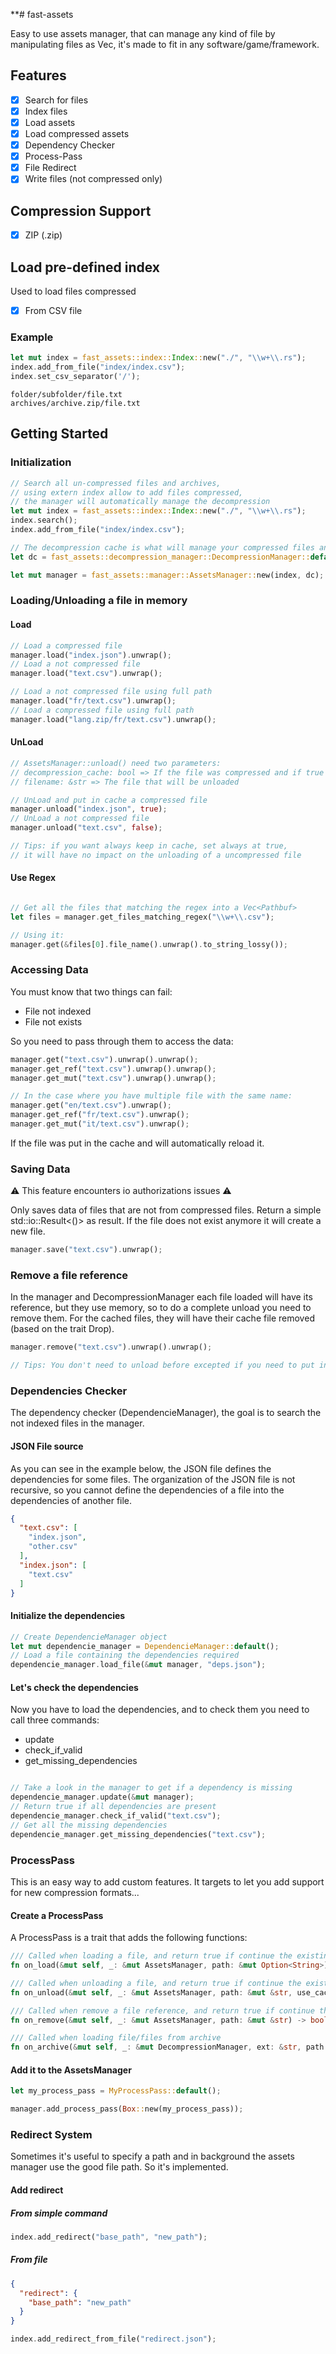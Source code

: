 **# fast-assets

Easy to use assets manager, that can manage any kind of file by manipulating files as Vec<u8>,
it's made to fit in any software/game/framework.

## Features

- [X] Search for files
- [X] Index files
- [X] Load assets
- [X] Load compressed assets
- [X] Dependency Checker
- [X] Process-Pass
- [X] File Redirect
- [X] Write files (not compressed only)

## Compression Support

- [x] ZIP (.zip)

## Load pre-defined index

Used to load files compressed

- [X] From CSV file

### Example

```rust
let mut index = fast_assets::index::Index::new("./", "\\w+\\.rs");
index.add_from_file("index/index.csv");
index.set_csv_separator('/');
```

```csv
folder/subfolder/file.txt
archives/archive.zip/file.txt
```

## Getting Started

### Initialization

```rust
// Search all un-compressed files and archives,
// using extern index allow to add files compressed,
// the manager will automatically manage the decompression
let mut index = fast_assets::index::Index::new("./", "\\w+\\.rs");
index.search();
index.add_from_file("index/index.csv");

// The decompression cache is what will manage your compressed files and their caches.
let dc = fast_assets::decompression_manager::DecompressionManager::default();

let mut manager = fast_assets::manager::AssetsManager::new(index, dc);
```

### Loading/Unloading a file in memory

#### Load

```rust
// Load a compressed file
manager.load("index.json").unwrap();
// Load a not compressed file
manager.load("text.csv").unwrap();

// Load a not compressed file using full path
manager.load("fr/text.csv").unwrap();
// Load a compressed file using full path
manager.load("lang.zip/fr/text.csv").unwrap();
```

#### UnLoad

```rust
// AssetsManager::unload() need two parameters:
// decompression_cache: bool => If the file was compressed and if true it will put the file in the cache.
// filename: &str => The file that will be unloaded

// UnLoad and put in cache a compressed file
manager.unload("index.json", true);
// UnLoad a not compressed file
manager.unload("text.csv", false);

// Tips: if you want always keep in cache, set always at true,
// it will have no impact on the unloading of a uncompressed file
```

#### Use Regex

```rust

// Get all the files that matching the regex into a Vec<Pathbuf>
let files = manager.get_files_matching_regex("\\w+\\.csv");

// Using it:
manager.get(&files[0].file_name().unwrap().to_string_lossy());

```

### Accessing Data

You must know that two things can fail:

- File not indexed
- File not exists

So you need to pass through them to access the data:

```rust
manager.get("text.csv").unwrap().unwrap();
manager.get_ref("text.csv").unwrap().unwrap();
manager.get_mut("text.csv").unwrap().unwrap();

// In the case where you have multiple file with the same name:
manager.get("en/text.csv").unwrap();
manager.get_ref("fr/text.csv").unwrap();
manager.get_mut("it/text.csv").unwrap();
```

If the file was put in the cache and will automatically reload it.

### Saving Data

⚠️ This feature encounters io authorizations issues ⚠️

Only saves data of files that are not from compressed files.
Return a simple std::io::Result<()> as result.
If the file does not exist anymore it will create a new file.

```rust
manager.save("text.csv").unwrap();
```

### Remove a file reference

In the manager and DecompressionManager each file loaded will have its reference, but they use memory, so to do a complete unload you need to remove them.
For the cached files, they will have their cache file removed (based on the trait Drop).

```rust
manager.remove("text.csv").unwrap().unwrap();

// Tips: You don't need to unload before excepted if you need to put in cache
```

### Dependencies Checker

The dependency checker (DependencieManager), the goal is to search the not indexed files in the manager.

#### JSON File source

As you can see in the example below, the JSON file defines the dependencies for some files.
The organization of the JSON file is not recursive, so you cannot define the dependencies of a file into the dependencies of another file.

```json
{
  "text.csv": [
    "index.json",
    "other.csv"
  ],
  "index.json": [
    "text.csv"
  ]
}
```

#### Initialize the dependencies

```rust
// Create DependencieManager object
let mut dependencie_manager = DependencieManager::default();
// Load a file containing the dependencies required
dependencie_manager.load_file(&mut manager, "deps.json");
```

#### Let's check the dependencies

Now you have to load the dependencies, and to check them you need to call three commands:

- update
- check_if_valid
- get_missing_dependencies

```rust

// Take a look in the manager to get if a dependency is missing
dependencie_manager.update(&mut manager);
// Return true if all dependencies are present
dependencie_manager.check_if_valid("text.csv");
// Get all the missing dependencies
dependencie_manager.get_missing_dependencies("text.csv");
```

### ProcessPass

This is an easy way to add custom features.
It targets to let you add support for new compression formats...

#### Create a ProcessPass

A ProcessPass is a trait that adds the following functions:

```rust
/// Called when loading a file, and return true if continue the existing process
fn on_load(&mut self, _: &mut AssetsManager, path: &mut Option<String>) -> bool;

/// Called when unloading a file, and return true if continue the existing process
fn on_unload(&mut self, _: &mut AssetsManager, path: &mut &str, use_cache: &mut bool);

/// Called when remove a file reference, and return true if continue the existing process
fn on_remove(&mut self, _: &mut AssetsManager, path: &mut &str) -> bool;

/// Called when loading file/files from archive
fn on_archive(&mut self, _: &mut DecompressionManager, ext: &str, path: &str);
```

#### Add it to the AssetsManager

```rust
let my_process_pass = MyProcessPass::default();

manager.add_process_pass(Box::new(my_process_pass));
```

### Redirect System

Sometimes it's useful to specify a path and in background the assets manager use the good file path.
So it's implemented.

#### Add redirect

##### From simple command

```rust
index.add_redirect("base_path", "new_path");
```

##### From file

```json
{
  "redirect": {
    "base_path": "new_path"
  }
}
```

```rust
index.add_redirect_from_file("redirect.json");
```
